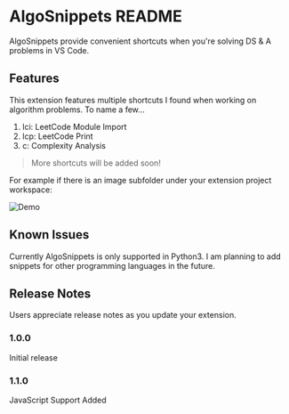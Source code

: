 # AlgoSnippets README

AlgoSnippets provide convenient shortcuts when you're solving DS & A problems in
VS Code.

## Features

This extension features multiple shortcuts I found when working on algorithm
problems. To name a few...

1. lci: LeetCode Module Import
2. lcp: LeetCode Print
3. c: Complexity Analysis

> More shortcuts will be added soon!

For example if there is an image subfolder under your extension project
workspace:

![Demo](https://media.giphy.com/media/6pz6flDf5xy7QGxphC/giphy.gif)

## Known Issues

Currently AlgoSnippets is only supported in Python3. I am planning to add
snippets for other programming languages in the future.

## Release Notes

Users appreciate release notes as you update your extension.

### 1.0.0

Initial release

### 1.1.0

JavaScript Support Added
